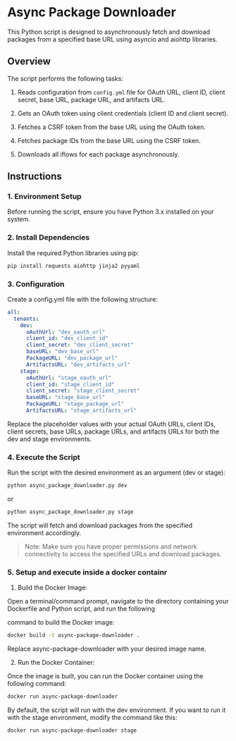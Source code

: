 # Async Package Downloader

This Python script is designed to asynchronously fetch and download packages from a specified base URL using asyncio and aiohttp libraries.

## Overview

The script performs the following tasks:

1. Reads configuration from `config.yml` file for OAuth URL, client ID, client secret, base URL, package URL, and artifacts URL.

2. Gets an OAuth token using client credentials (client ID and client secret).

3. Fetches a CSRF token from the base URL using the OAuth token.

4. Fetches package IDs from the base URL using the CSRF token.

5. Downloads all iflows for each package asynchronously.

## Instructions

### 1. Environment Setup

Before running the script, ensure you have Python 3.x installed on your system.

### 2. Install Dependencies

Install the required Python libraries using pip:
```bash
pip install requests aiohttp jinja2 pyyaml
```

### 3. Configuration
Create a config.yml file with the following structure:

```yaml
all:
  tenants:
    dev:
      oAuthUrl: "dev_oauth_url"
      client_id: "dev_client_id"
      client_secret: "dev_client_secret"
      baseURL: "dev_base_url"
      PackageURL: "dev_package_url"
      ArtifactsURL: "dev_artifacts_url"
    stage:
      oAuthUrl: "stage_oauth_url"
      client_id: "stage_client_id"
      client_secret: "stage_client_secret"
      baseURL: "stage_base_url"
      PackageURL: "stage_package_url"
      ArtifactsURL: "stage_artifacts_url"
```
Replace the placeholder values with your actual OAuth URLs, client IDs, client secrets, base URLs, package URLs, and artifacts URLs for both the dev and stage environments.

### 4. Execute the Script
Run the script with the desired environment as an argument (dev or stage):

```bash
python async_package_downloader.py dev
```
or
```bash
python async_package_downloader.py stage
```
The script will fetch and download packages from the specified environment accordingly.

> Note: Make sure you have proper permissions and network connectivity to access the specified URLs and download packages.


### 5. Setup and execute inside a docker containr

1. Build the Docker Image:

Open a terminal/command prompt, navigate to the directory containing your Dockerfile and Python script, and run the following 

command to build the Docker image:
```bash
docker build -t async-package-downloader .
```

Replace async-package-downloader with your desired image name.

2. Run the Docker Container:

Once the image is built, you can run the Docker container using the following command:

```bash
docker run async-package-downloader
```

By default, the script will run with the dev environment. If you want to run it with the stage environment, modify the command like this:

```bash
docker run async-package-downloader stage
```
